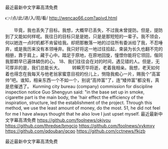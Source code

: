 
最近最新中文字幕高清免费




👉/点/此/进/入/观/看/ http://wencao66.com?apivd.html




　　毕竟，我也丢失了目标。我想，大概早已丢失，不过我未曾提防。但是，提防到了又能如何样呢。我往日的目标只是是她，只是是那短短的一辈子。我不领会，何以她连一点时机都不肯留给我。却把那散落一地的过往所有委派给了我，不忍唾弃，或是我历来没有本领唾弃。我只好将这一地过往拾起，束装为长久也翻不完的相册，靠于肩上，藏于心中。踏足于原地，在原地回旋，憧憬你能将它领回，偕同我那颗早已遍体鳞伤的心。
	18、我们往往会在对的时间，遇见错的人。但是，无可厚非的是，我们总能长大。
　　转瞬芳华将逝，老着我相亲。我想，老天如何着也得念在我每天与他老翁家蜜意目视的份儿上，恻隐我痴心一片，赐我个“高富帅”吧。谁知，相亲东西一个不如一个，别说“高帅富”了，连“矮帅富”都没有，真是悲催透了。
Kunming city bureau (company) commission for discipline inspection notice Guo Shengyun said: "in the base set up in smoke, cigarette part is the main body, the 'hair effect the efficiency of the inspiration, structure, led the establishment of the project.
Through this method, we use the least amount of money, do the most.
51, he did not feel for me I have always thought that he also love I just upset myself.
最近最新中文字幕高清免费 https://github.com/foolnews/okjyou
https://github.com/thredse/bmgcio
https://github.com/foolnews/xykmxy
https://github.com/qdouban/qcqo
https://github.com/cctnews/fkjzb





最近最新中文字幕高清免费
